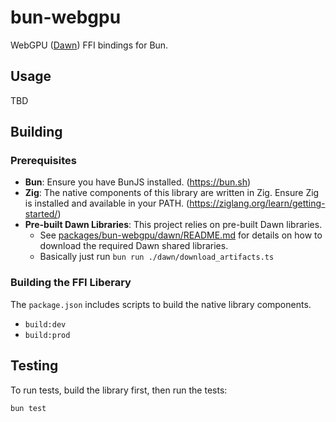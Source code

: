 # bun-webgpu

WebGPU ([Dawn](https://dawn.googlesource.com/dawn)) FFI bindings for Bun.

## Usage

TBD

## Building

### Prerequisites

*   **Bun**: Ensure you have BunJS installed. (https://bun.sh)
*   **Zig**: The native components of this library are written in Zig. Ensure Zig is installed and available in your PATH. (https://ziglang.org/learn/getting-started/)
*   **Pre-built Dawn Libraries**: This project relies on pre-built Dawn libraries.
    *   See [packages/bun-webgpu/dawn/README.md](./dawn/README.md) for details on how to download the required Dawn shared libraries.
    * Basically just run `bun run ./dawn/download_artifacts.ts`

### Building the FFI Liberary

The `package.json` includes scripts to build the native library components.

*   `build:dev`
*   `build:prod`

## Testing

To run tests, build the library first, then run the tests:

```bash
bun test
```
